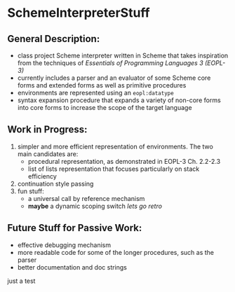 # SchemeInterpreterStuff

## General Description:

- class project Scheme interpreter written in Scheme that takes inspiration from the techniques of *Essentials of Programming Languages 3 (EOPL-3)*
- currently includes a parser and an evaluator of some Scheme core forms and extended forms as well as primitive procedures
- environments are represented using an `eopl:datatype`
- syntax expansion procedure that expands a variety of non-core forms into core forms to increase the scope of the target language

## Work in Progress:

1. simpler and more efficient representation of environments. The two main candidates are:
   - procedural representation, as demonstrated in EOPL-3 Ch. 2.2-2.3
   - list of lists representation that focuses particularly on stack efficiency
2. continuation style passing
3. fun stuff:
   - a universal call by reference mechanism
   - **maybe** a dynamic scoping switch *lets go retro*

## Future Stuff for Passive Work:

- effective debugging mechanism
- more readable code for some of the longer procedures, such as the parser
- better documentation and doc strings


just a test

